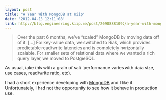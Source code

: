 ```yaml
---
layout: post
title: "A Year With MongoDB at Kiip"
date: '2012-04-18 12:11:08'
link: http://blog.engineering.kiip.me/post/20988881092/a-year-with-mongodb
---
```


> Over the past 6 months, we’ve “scaled” MongoDB by moving data off of it. [...]
>  For key-value data, we switched to Riak, which provides predictable read/write latencies and is completely horizontally scalable. For smaller sets of relational data where we wanted a rich query layer, we moved to PostgreSQL.

As usual, take this with a grain of salt (performance varies with data size, use cases, read/write ratio, etc).

I had a short experience developing with [MongoDB][mongodb] and I like it. Unfortunately, I had not the opportunity to see how it behave in production use.

[mongodb]: http://www.mongodb.org/
